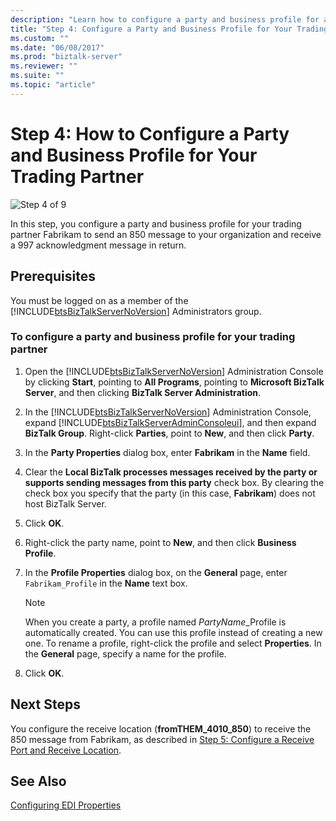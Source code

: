 ```yaml
---
description: "Learn how to configure a party and business profile for a trading partner by using the BizTalk Server Administration Console."
title: "Step 4: Configure a Party and Business Profile for Your Trading Partner1"
ms.custom: ""
ms.date: "06/08/2017"
ms.prod: "biztalk-server"
ms.reviewer: ""
ms.suite: ""
ms.topic: "article"
---
```

# Step 4: How to Configure a Party and Business Profile for Your Trading Partner

![Step 4 of 9](../adapters-and-accelerators/wcf-lob-adapter-sdk/media/step-4of9.gif "Step_4of9")  
  
 In this step, you configure a party and business profile for your trading partner Fabrikam to send an 850 message to your organization and receive a 997 acknowledgment message in return.  
  
## Prerequisites 

You must be logged on as a member of the [!INCLUDE[btsBizTalkServerNoVersion](../includes/btsbiztalkservernoversion-md.md)] Administrators group.  
  
### To configure a party and business profile for your trading partner  
  
1. Open the [!INCLUDE[btsBizTalkServerNoVersion](../includes/btsbiztalkservernoversion-md.md)] Administration Console by clicking **Start**, pointing to **All Programs**, pointing to **Microsoft BizTalk Server**, and then clicking **BizTalk Server Administration**.  
  
2. In the [!INCLUDE[btsBizTalkServerNoVersion](../includes/btsbiztalkservernoversion-md.md)] Administration Console, expand [!INCLUDE[btsBizTalkServerAdminConsoleui](../includes/btsbiztalkserveradminconsoleui-md.md)], and then expand **BizTalk Group**. Right-click **Parties**, point to **New**, and then click **Party**.  
  
3. In the **Party Properties** dialog box, enter **Fabrikam** in the **Name** field.  
  
4. Clear the **Local BizTalk processes messages received by the party or supports sending messages from this party** check box. By clearing the check box you specify that the party (in this case, **Fabrikam**) does not host BizTalk Server.  
  
5. Click **OK**.  
  
6. Right-click the party name, point to **New**, and then click **Business Profile**.  
  
7. In the **Profile Properties** dialog box, on the **General** page, enter `Fabrikam_Profile` in the **Name** text box.  
  
   > [!NOTE]
   > When you create a party, a profile named *PartyName*_Profile is automatically created. You can use this profile instead of creating a new one. To rename a profile, right-click the profile and select **Properties**. In the **General** page, specify a name for the profile.  
  
8. Click **OK**.  
  
## Next Steps
  
You configure the receive location (**fromTHEM_4010_850**) to receive the 850 message from Fabrikam, as described in [Step 5: Configure a Receive Port and Receive Location](../core/step-5-configure-a-receive-port-and-receive-location.md).  
  
## See Also
  
[Configuring EDI Properties](../core/configuring-edi-properties.md)
